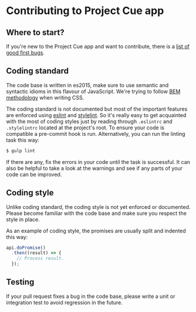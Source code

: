 # Contributing to Project Cue app

## Where to start?

If you're new to the Project Cue app and want to contribute, there is a
[list of good first bugs](https://github.com/fxbox/app/issues?q=is%3Aissue+is%3Aopen+label%3A%22help+wanted%22).

## Coding standard

The code base is written in es2015, make sure to use semantic and syntactic
idioms in this flavour of JavaScript. We're trying to follow [BEM methodology](https://en.bem.info/methodology/) when writing CSS.

The coding standard is not documented but most of the important features are
enforced using [eslint](http://eslint.org/) and [stylelint](http://stylelint.io/). So it's really easy to get acquainted with the most of coding styles just by reading through `.eslintrc` and `.stylelintrc` located at the project's root.
To ensure your code is compatible a pre-commit hook is run. Alternatively, you
can run the linting task this way:
```bash
$ gulp lint
```
If there are any, fix the errors in your code until the task is successful.
It can also be helpful to take a look at the warnings and see if any parts of
your code can be improved.

## Coding style

Unlike coding standard, the coding style is not yet enforced or documented.
Please become familiar with the code base and make sure you respect the style in
place.

As an example of coding style, the promises are usually split and indented this
way:
```javascript
api.doPromise()
  .then((result) => {
    // Process result.
  });
```

## Testing

If your pull request fixes a bug in the code base, please write a unit or
integration test to avoid regression in the future.
